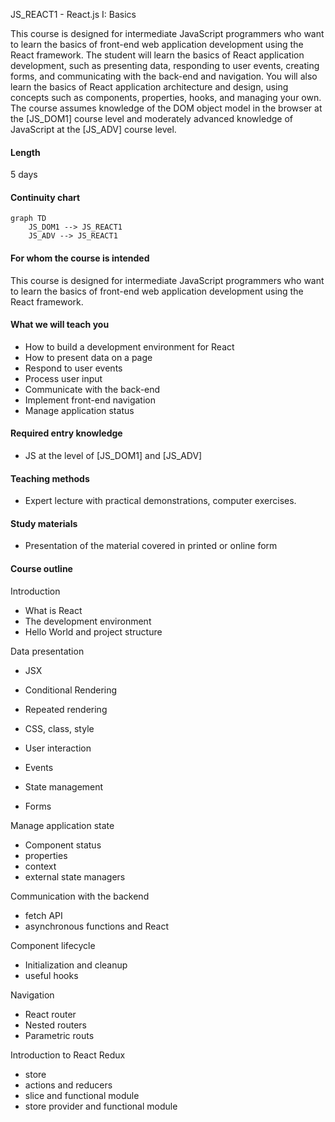 JS_REACT1 - React.js I: Basics

This course is designed for intermediate JavaScript programmers who want to learn the basics of front-end web application development using the React framework. The student will learn the basics of React application development, such as presenting data, responding to user events, creating forms, and communicating with the back-end and navigation. You will also learn the basics of React application architecture and design, using concepts such as components, properties, hooks, and managing your own. The course assumes knowledge of the DOM object model in the browser at the [JS_DOM1] course level and moderately advanced knowledge of JavaScript at the [JS_ADV] course level.

#### Length

5 days

#### Continuity chart

```mermaid
graph TD
    JS_DOM1 --> JS_REACT1
    JS_ADV --> JS_REACT1
```

#### For whom the course is intended

This course is designed for intermediate JavaScript programmers who want to learn the basics of front-end web application development using the React framework.

#### What we will teach you

- How to build a development environment for React
- How to present data on a page
- Respond to user events
- Process user input
- Communicate with the back-end
- Implement front-end navigation
- Manage application status
#### Required entry knowledge

- JS at the level of [JS_DOM1] and [JS_ADV]

#### Teaching methods

- Expert lecture with practical demonstrations, computer exercises.

#### Study materials

- Presentation of the material covered in printed or online form

#### Course outline

Introduction

- What is React
- The development environment
- Hello World and project structure

Data presentation

- JSX
- Conditional Rendering
- Repeated rendering
- CSS, class, style

- User interaction
- Events
- State management
- Forms

Manage application state

- Component status
- properties
- context
- external state managers

Communication with the backend

- fetch API
- asynchronous functions and React

Component lifecycle

- Initialization and cleanup
- useful hooks

Navigation

- React router
- Nested routers
- Parametric routs

Introduction to React Redux

- store
- actions and reducers
- slice and functional module
- store provider and functional module